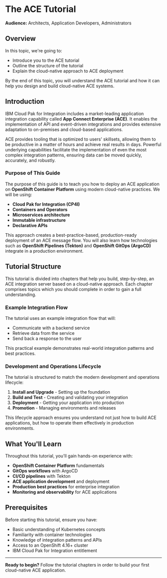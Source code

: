 # The ACE Tutorial

**Audience:** Architects, Application Developers, Administrators

## Overview

In this topic, we're going to:

- Introduce you to the ACE tutorial
- Outline the structure of the tutorial
- Explain the cloud-native approach to ACE deployment

By the end of this topic, you will understand the ACE tutorial and how it can help you design and build cloud-native ACE systems.

## Introduction

IBM Cloud Pak for Integration includes a market-leading application integration capability called **App Connect Enterprise (ACE)**. It enables the implementation of API and event-driven integrations and provides extensive adaptation to on-premises and cloud-based applications. 

ACE provides tooling that is optimized to users' skillsets, allowing them to be productive in a matter of hours and achieve real results in days. Powerful underlying capabilities facilitate the implementation of even the most complex integration patterns, ensuring data can be moved quickly, accurately, and robustly.

### Purpose of This Guide

The purpose of this guide is to teach you how to deploy an ACE application on **OpenShift Container Platform** using modern cloud-native practices. We will be using:

- **Cloud Pak for Integration (CP4I)**
- **Containers and Operators**
- **Microservices architecture**
- **Immutable infrastructure**
- **Declarative APIs**

This approach creates a best-practice-based, production-ready deployment of an ACE message flow. You will also learn how technologies such as **OpenShift Pipelines (Tekton)** and **OpenShift GitOps (ArgoCD)** integrate in a production environment.

## Tutorial Structure

This tutorial is divided into chapters that help you build, step-by-step, an ACE integration server based on a cloud-native approach. Each chapter comprises topics which you should complete in order to gain a full understanding.

### Example Integration Flow

The tutorial uses an example integration flow that will:
- Communicate with a backend service
- Retrieve data from the service
- Send back a response to the user

This practical example demonstrates real-world integration patterns and best practices.

### Development and Operations Lifecycle

The tutorial is structured to match the modern development and operations lifecycle:

1. **Install and Upgrade** - Setting up the foundation
2. **Build and Test** - Creating and validating your integration
3. **Deployment** - Getting your application into production
4. **Promotion** - Managing environments and releases

This lifecycle approach ensures you understand not just how to build ACE applications, but how to operate them effectively in production environments.

## What You'll Learn

Throughout this tutorial, you'll gain hands-on experience with:

- **OpenShift Container Platform** fundamentals
- **GitOps workflows** with ArgoCD
- **CI/CD pipelines** with Tekton
- **ACE application development** and deployment
- **Production best practices** for enterprise integration
- **Monitoring and observability** for ACE applications

## Prerequisites

Before starting this tutorial, ensure you have:

- Basic understanding of Kubernetes concepts
- Familiarity with container technologies
- Knowledge of integration patterns and APIs
- Access to an OpenShift 4.16+ cluster
- IBM Cloud Pak for Integration entitlement

---

**Ready to begin?** Follow the tutorial chapters in order to build your first cloud-native ACE application. 